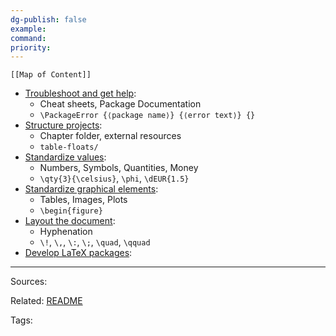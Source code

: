 ```yaml
---
dg-publish: false
example: 
command: 
priority: 
---
```


```dynamic-embed
[[Map of Content]]
```


<ul class="dataview list-view-ul"><li><span><a aria-label-position="top" aria-label="Troubleshoot and get help.md" data-href="Troubleshoot and get help.md" href="Troubleshoot and get help.md" class="internal-link" target="_blank" rel="noopener">Troubleshoot and get help</a></span>: <ul class="dataview dataview-ul dataview-result-list-ul"><li class="dataview-result-list-li"><span>Cheat sheets, Package Documentation</span></li><li class="dataview-result-list-li"><span><code>\PackageError {⟨package name⟩} {⟨error text⟩} {}</code></span></li></ul></li><li><span><a aria-label-position="top" aria-label="Structure projects.md" data-href="Structure projects.md" href="Structure projects.md" class="internal-link" target="_blank" rel="noopener">Structure projects</a></span>: <ul class="dataview dataview-ul dataview-result-list-ul"><li class="dataview-result-list-li"><span>Chapter folder, external resources</span></li><li class="dataview-result-list-li"><span><code>table-floats/</code></span></li></ul></li><li><span><a aria-label-position="top" aria-label="Standardize values.md" data-href="Standardize values.md" href="Standardize values.md" class="internal-link" target="_blank" rel="noopener">Standardize values</a></span>: <ul class="dataview dataview-ul dataview-result-list-ul"><li class="dataview-result-list-li"><span>Numbers, Symbols, Quantities, Money</span></li><li class="dataview-result-list-li"><span><code>\qty{3}{\celsius}</code>, <code>\phi</code>, <code>\dEUR{1.5}</code></span></li></ul></li><li><span><a aria-label-position="top" aria-label="Standardize graphical elements.md" data-href="Standardize graphical elements.md" href="Standardize graphical elements.md" class="internal-link" target="_blank" rel="noopener">Standardize graphical elements</a></span>: <ul class="dataview dataview-ul dataview-result-list-ul"><li class="dataview-result-list-li"><span>Tables, Images, Plots</span></li><li class="dataview-result-list-li"><span><code>\begin{figure}</code></span></li></ul></li><li><span><a aria-label-position="top" aria-label="Layout the document.md" data-href="Layout the document.md" href="Layout the document.md" class="internal-link" target="_blank" rel="noopener">Layout the document</a></span>: <ul class="dataview dataview-ul dataview-result-list-ul"><li class="dataview-result-list-li"><span>Hyphenation</span></li><li class="dataview-result-list-li"><span><code>\!</code>, <code>\,</code>, <code>\:</code>, <code>\;</code>, <code>\quad</code>, <code>\qquad</code></span></li></ul></li><li><span><a aria-label-position="top" aria-label="Develop LaTeX packages.md" data-href="Develop LaTeX packages.md" href="Develop LaTeX packages.md" class="internal-link" target="_blank" rel="noopener">Develop LaTeX packages</a></span>: <ul class="dataview dataview-ul dataview-result-list-ul"></ul></li></ul>


---


Sources:

Related:
[README](../README.md)

Tags: